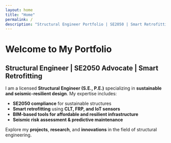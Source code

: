 ```yaml
---
layout: home
title: "Home"
permalink: /
description: "Structural Engineer Portfolio | SE2050 | Smart Retrofitting | Sustainability"
---
```


# Welcome to My Portfolio

## **Structural Engineer | SE2050 Advocate | Smart Retrofitting**

I am a licensed **Structural Engineer (S.E., P.E.)** specializing in **sustainable and seismic-resilient design**. My expertise includes:

- **SE2050 compliance** for sustainable structures
- **Smart retrofitting** using **CLT, FRP, and IoT sensors**
- **BIM-based tools for affordable and resilient infrastructure**
- **Seismic risk assessment & predictive maintenance**

Explore my **projects**, **research**, and **innovations** in the field of structural engineering.
